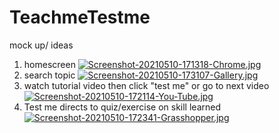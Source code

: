 # TeachmeTestme
mock up/ ideas
1. homescreen 
[![Screenshot-20210510-171318-Chrome.jpg](https://i.postimg.cc/MZ05NKqX/Screenshot-20210510-171318-Chrome.jpg)](https://postimg.cc/jC5yJTWr)
2. search topic  [![Screenshot-20210510-173107-Gallery.jpg](https://i.postimg.cc/D0mzrwc5/Screenshot-20210510-173107-Gallery.jpg)](https://postimg.cc/V0Q111pb)
3. watch tutorial video then click "test me" or go to next video [![Screenshot-20210510-172114-You-Tube.jpg](https://i.postimg.cc/MGxKsDDn/Screenshot-20210510-172114-You-Tube.jpg)](https://postimg.cc/G47Ctv6R)
4. Test me directs to quiz/exercise on skill learned [![Screenshot-20210510-172341-Grasshopper.jpg](https://i.postimg.cc/HLpd0LY5/Screenshot-20210510-172341-Grasshopper.jpg)](https://postimg.cc/mP6vBBF2)
